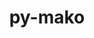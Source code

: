 ---
title: "py-mako"
layout: cache
categories: [package, develop]
meta: {"compilers": ["none"], "num_specs": 121, "num_specs_by_stack": {"data-vis-sdk": 14, "e4s": 47, "e4s-neoverse-v2": 13, "e4s-oneapi": 9, "e4s-rocm-external": 13, "hep": 14, "ml-linux-x86_64-rocm": 24, "root": 121}, "oss": ["ubuntu20.04", "ubuntu22.04", "ubuntu24.04"], "platforms": ["linux"], "stacks": ["data-vis-sdk", "e4s", "e4s-neoverse-v2", "e4s-oneapi", "e4s-rocm-external", "hep", "ml-linux-x86_64-rocm", "root"], "targets": ["neoverse_v2", "x86_64_v3"], "versions": ["1.2.4"]}
spec_details: [{"compiler": "none", "hash": "2e2xgsbmvttshmg2ggalonfwfrc3zlil", "os": "ubuntu20.04", "platform": "linux", "size": "-", "stacks": ["data-vis-sdk", "root"], "target": "x86_64_v3", "variants": ["build_system=python_pip"], "versions": ["1.2.4"]}, {"compiler": "none", "hash": "2tc3c7zb5bl2v7lfbxdfefxr5cx6wpwe", "os": "ubuntu22.04", "platform": "linux", "size": "-", "stacks": ["e4s", "root"], "target": "x86_64_v3", "variants": ["build_system=python_pip"], "versions": ["1.2.4"]}, {"compiler": "none", "hash": "2tyassttih7ecah7wuziyneqbhjbempi", "os": "ubuntu22.04", "platform": "linux", "size": "-", "stacks": ["e4s", "e4s-rocm-external", "root"], "target": "x86_64_v3", "variants": ["build_system=python_pip"], "versions": ["1.2.4"]}, {"compiler": "none", "hash": "33okdyj6it2tiy2gkbx2wepjbgwwxyw6", "os": "ubuntu22.04", "platform": "linux", "size": "-", "stacks": ["e4s-oneapi", "root"], "target": "x86_64_v3", "variants": ["build_system=python_pip"], "versions": ["1.2.4"]}, {"compiler": "none", "hash": "35ealcaa3qzt5vl5iywxfftfe5l754kf", "os": "ubuntu22.04", "platform": "linux", "size": "-", "stacks": ["e4s-neoverse-v2", "root"], "target": "neoverse_v2", "variants": ["build_system=python_pip"], "versions": ["1.2.4"]}, {"compiler": "none", "hash": "3gapbuxl2jmjjnbzr56ksjz3vnopn3nc", "os": "ubuntu22.04", "platform": "linux", "size": "-", "stacks": ["e4s-neoverse-v2", "root"], "target": "neoverse_v2", "variants": ["build_system=python_pip"], "versions": ["1.2.4"]}, {"compiler": "none", "hash": "3kvdo22mvhph6u6ccsa2icjkjzrfnil6", "os": "ubuntu20.04", "platform": "linux", "size": "-", "stacks": ["data-vis-sdk", "root"], "target": "x86_64_v3", "variants": ["build_system=python_pip"], "versions": ["1.2.4"]}, {"compiler": "none", "hash": "3qb7nxqchhi6nqpdoq32ejqxu2mpsbb4", "os": "ubuntu24.04", "platform": "linux", "size": "-", "stacks": ["ml-linux-x86_64-rocm", "root"], "target": "x86_64_v3", "variants": ["build_system=python_pip"], "versions": ["1.2.4"]}, {"compiler": "none", "hash": "3zuqhnj5taqp2xx2jxxtpty56helewtr", "os": "ubuntu22.04", "platform": "linux", "size": "-", "stacks": ["e4s", "root"], "target": "x86_64_v3", "variants": ["build_system=python_pip"], "versions": ["1.2.4"]}, {"compiler": "none", "hash": "467574lkwpc3ropuilvwyhmdgvjfgov7", "os": "ubuntu22.04", "platform": "linux", "size": "-", "stacks": ["e4s", "root"], "target": "x86_64_v3", "variants": ["build_system=python_pip"], "versions": ["1.2.4"]}, {"compiler": "none", "hash": "46l67bc4tbcpvfafsxlayml3zuv47mle", "os": "ubuntu22.04", "platform": "linux", "size": "-", "stacks": ["e4s", "root"], "target": "x86_64_v3", "variants": ["build_system=python_pip"], "versions": ["1.2.4"]}, {"compiler": "none", "hash": "4bbmsd4mjmolmfifakruyxb3iyw5d77y", "os": "ubuntu22.04", "platform": "linux", "size": "-", "stacks": ["hep", "root"], "target": "x86_64_v3", "variants": ["build_system=python_pip"], "versions": ["1.2.4"]}, {"compiler": "none", "hash": "4eh6o6ynbj3m6tttc5x5szpoxly22n3k", "os": "ubuntu20.04", "platform": "linux", "size": "-", "stacks": ["data-vis-sdk", "root"], "target": "x86_64_v3", "variants": ["build_system=python_pip"], "versions": ["1.2.4"]}, {"compiler": "none", "hash": "4hn564eecgnla6aue3vxf3ozkzbmq6fg", "os": "ubuntu20.04", "platform": "linux", "size": "-", "stacks": ["data-vis-sdk", "root"], "target": "x86_64_v3", "variants": ["build_system=python_pip"], "versions": ["1.2.4"]}, {"compiler": "none", "hash": "4kge7bfndykyvjess7w5glgynjipuism", "os": "ubuntu22.04", "platform": "linux", "size": "-", "stacks": ["e4s-neoverse-v2", "root"], "target": "neoverse_v2", "variants": ["build_system=python_pip"], "versions": ["1.2.4"]}, {"compiler": "none", "hash": "4llnkoufpfaeir7rfdvdolwdejbowbdv", "os": "ubuntu22.04", "platform": "linux", "size": "-", "stacks": ["e4s", "e4s-rocm-external", "root"], "target": "x86_64_v3", "variants": ["build_system=python_pip"], "versions": ["1.2.4"]}, {"compiler": "none", "hash": "4o5wp26vqonohuitvjp5zvhc7vmz6fyr", "os": "ubuntu24.04", "platform": "linux", "size": "-", "stacks": ["ml-linux-x86_64-rocm", "root"], "target": "x86_64_v3", "variants": ["build_system=python_pip"], "versions": ["1.2.4"]}, {"compiler": "none", "hash": "5jahrkxml5dpj73sv5vrgn43b72gcold", "os": "ubuntu22.04", "platform": "linux", "size": "-", "stacks": ["e4s", "root"], "target": "x86_64_v3", "variants": ["build_system=python_pip"], "versions": ["1.2.4"]}, {"compiler": "none", "hash": "5tf2qbf2oed4c4sncdvgp5mjjjswweo4", "os": "ubuntu24.04", "platform": "linux", "size": "-", "stacks": ["ml-linux-x86_64-rocm", "root"], "target": "x86_64_v3", "variants": ["build_system=python_pip"], "versions": ["1.2.4"]}, {"compiler": "none", "hash": "5u57mngwjoepo5b3csp3cawlcgrzpwcq", "os": "ubuntu22.04", "platform": "linux", "size": "-", "stacks": ["e4s", "e4s-rocm-external", "root"], "target": "x86_64_v3", "variants": ["build_system=python_pip"], "versions": ["1.2.4"]}, {"compiler": "none", "hash": "66fc6lmgozehozquploal4aalmqkcofm", "os": "ubuntu22.04", "platform": "linux", "size": "-", "stacks": ["e4s-oneapi", "root"], "target": "x86_64_v3", "variants": ["build_system=python_pip"], "versions": ["1.2.4"]}, {"compiler": "none", "hash": "6a7si2dekzwnv7fm6tfbidp673fwu6bm", "os": "ubuntu24.04", "platform": "linux", "size": "-", "stacks": ["ml-linux-x86_64-rocm", "root"], "target": "x86_64_v3", "variants": ["build_system=python_pip"], "versions": ["1.2.4"]}, {"compiler": "none", "hash": "6cs4ne32lrsgqvmivalw3oprlurrxbji", "os": "ubuntu22.04", "platform": "linux", "size": "-", "stacks": ["hep", "root"], "target": "x86_64_v3", "variants": ["build_system=python_pip"], "versions": ["1.2.4"]}, {"compiler": "none", "hash": "6giw7mnyfhgpvndgz7ibkbm6ig3jzk22", "os": "ubuntu22.04", "platform": "linux", "size": "-", "stacks": ["e4s", "e4s-rocm-external", "hep", "root"], "target": "x86_64_v3", "variants": ["build_system=python_pip"], "versions": ["1.2.4"]}, {"compiler": "none", "hash": "6iospt7l4hbhnnqptidpnprhe4vldveb", "os": "ubuntu22.04", "platform": "linux", "size": "-", "stacks": ["e4s", "root"], "target": "x86_64_v3", "variants": ["build_system=python_pip"], "versions": ["1.2.4"]}, {"compiler": "none", "hash": "6skdzrd6w2wnri6qy632onyksmethqso", "os": "ubuntu22.04", "platform": "linux", "size": "-", "stacks": ["e4s", "root"], "target": "x86_64_v3", "variants": ["build_system=python_pip"], "versions": ["1.2.4"]}, {"compiler": "none", "hash": "7efd2do2wzhmf4ynccnyd4cvw6rk3hqh", "os": "ubuntu24.04", "platform": "linux", "size": "-", "stacks": ["ml-linux-x86_64-rocm", "root"], "target": "x86_64_v3", "variants": ["build_system=python_pip"], "versions": ["1.2.4"]}, {"compiler": "none", "hash": "7evnsdldhnjsvh7lsppxx737qmx22rlc", "os": "ubuntu22.04", "platform": "linux", "size": "-", "stacks": ["e4s", "e4s-rocm-external", "root"], "target": "x86_64_v3", "variants": ["build_system=python_pip"], "versions": ["1.2.4"]}, {"compiler": "none", "hash": "7iqtdacichaq2ap3fdiirfonrzikdhyy", "os": "ubuntu22.04", "platform": "linux", "size": "-", "stacks": ["e4s-oneapi", "root"], "target": "x86_64_v3", "variants": ["build_system=python_pip"], "versions": ["1.2.4"]}, {"compiler": "none", "hash": "7j4754wqotre2j3tdtco27thlnyrmujs", "os": "ubuntu22.04", "platform": "linux", "size": "-", "stacks": ["hep", "root"], "target": "x86_64_v3", "variants": ["build_system=python_pip"], "versions": ["1.2.4"]}, {"compiler": "none", "hash": "7j5rtxqoafowhwt3grpopa2uvorbmj7b", "os": "ubuntu20.04", "platform": "linux", "size": "-", "stacks": ["data-vis-sdk", "root"], "target": "x86_64_v3", "variants": ["build_system=python_pip"], "versions": ["1.2.4"]}, {"compiler": "none", "hash": "7sccocgj7sjlufehrspl2woplj4xsaa7", "os": "ubuntu20.04", "platform": "linux", "size": "-", "stacks": ["data-vis-sdk", "root"], "target": "x86_64_v3", "variants": ["build_system=python_pip"], "versions": ["1.2.4"]}, {"compiler": "none", "hash": "7zlohstau3bnez7qdjp4n7ffqiet23f7", "os": "ubuntu22.04", "platform": "linux", "size": "-", "stacks": ["e4s", "e4s-rocm-external", "root"], "target": "x86_64_v3", "variants": ["build_system=python_pip"], "versions": ["1.2.4"]}, {"compiler": "none", "hash": "agtahhzkmudv7cakgtf6bcuz5euwctfl", "os": "ubuntu24.04", "platform": "linux", "size": "-", "stacks": ["ml-linux-x86_64-rocm", "root"], "target": "x86_64_v3", "variants": ["build_system=python_pip"], "versions": ["1.2.4"]}, {"compiler": "none", "hash": "aie6rvupekponxtk7ol7n3tfekv63e33", "os": "ubuntu22.04", "platform": "linux", "size": "-", "stacks": ["e4s", "root"], "target": "x86_64_v3", "variants": ["build_system=python_pip"], "versions": ["1.2.4"]}, {"compiler": "none", "hash": "arvmrwtyc74eeb5st6qu7ucv43gvm5ur", "os": "ubuntu20.04", "platform": "linux", "size": "-", "stacks": ["data-vis-sdk", "root"], "target": "x86_64_v3", "variants": ["build_system=python_pip"], "versions": ["1.2.4"]}, {"compiler": "none", "hash": "b4anu3vnpvfze7lns3mw7d5uf7qhqbn4", "os": "ubuntu24.04", "platform": "linux", "size": "-", "stacks": ["ml-linux-x86_64-rocm", "root"], "target": "x86_64_v3", "variants": ["build_system=python_pip"], "versions": ["1.2.4"]}, {"compiler": "none", "hash": "bduk5ycrypl5c3dckm4kcdxyz33i365b", "os": "ubuntu22.04", "platform": "linux", "size": "-", "stacks": ["e4s", "root"], "target": "x86_64_v3", "variants": ["build_system=python_pip"], "versions": ["1.2.4"]}, {"compiler": "none", "hash": "bhhsmaagjgdvhxpsvwiadghg5wrv4qpm", "os": "ubuntu22.04", "platform": "linux", "size": "-", "stacks": ["hep", "root"], "target": "x86_64_v3", "variants": ["build_system=python_pip"], "versions": ["1.2.4"]}, {"compiler": "none", "hash": "bisewt7lceh2rizjbsq3rgmvlyjhmtpm", "os": "ubuntu22.04", "platform": "linux", "size": "-", "stacks": ["e4s-oneapi", "root"], "target": "x86_64_v3", "variants": ["build_system=python_pip"], "versions": ["1.2.4"]}, {"compiler": "none", "hash": "bs6xjvqsbwpjerqvxoeom5hxkght5f5t", "os": "ubuntu22.04", "platform": "linux", "size": "-", "stacks": ["e4s", "e4s-rocm-external", "root"], "target": "x86_64_v3", "variants": ["build_system=python_pip"], "versions": ["1.2.4"]}, {"compiler": "none", "hash": "c2ecmvbmjl7iyl3uli6x7xlird3i7ezl", "os": "ubuntu20.04", "platform": "linux", "size": "-", "stacks": ["data-vis-sdk", "root"], "target": "x86_64_v3", "variants": ["build_system=python_pip"], "versions": ["1.2.4"]}, {"compiler": "none", "hash": "c2wran6lq5no2v3jxnhipn2qvojei3qb", "os": "ubuntu24.04", "platform": "linux", "size": "-", "stacks": ["ml-linux-x86_64-rocm", "root"], "target": "x86_64_v3", "variants": ["build_system=python_pip"], "versions": ["1.2.4"]}, {"compiler": "none", "hash": "c4td4tsiae3m2rw6bdoecbsjefaxwvb6", "os": "ubuntu22.04", "platform": "linux", "size": "-", "stacks": ["e4s", "root"], "target": "x86_64_v3", "variants": ["build_system=python_pip"], "versions": ["1.2.4"]}, {"compiler": "none", "hash": "ccbqenaw7v2ayd5ly2vmh3ncp6q7o4eo", "os": "ubuntu20.04", "platform": "linux", "size": "-", "stacks": ["data-vis-sdk", "root"], "target": "x86_64_v3", "variants": ["build_system=python_pip"], "versions": ["1.2.4"]}, {"compiler": "none", "hash": "cmiqgqipo6fjox252fpze5bmfptxx2kf", "os": "ubuntu22.04", "platform": "linux", "size": "-", "stacks": ["e4s-oneapi", "root"], "target": "x86_64_v3", "variants": ["build_system=python_pip"], "versions": ["1.2.4"]}, {"compiler": "none", "hash": "cnhiuf7rs2zlgrptdyyxgsrm3pjxnifi", "os": "ubuntu24.04", "platform": "linux", "size": "-", "stacks": ["ml-linux-x86_64-rocm", "root"], "target": "x86_64_v3", "variants": ["build_system=python_pip"], "versions": ["1.2.4"]}, {"compiler": "none", "hash": "cv4pptvsjsapagpchfdhd6alsoeyzcxc", "os": "ubuntu24.04", "platform": "linux", "size": "-", "stacks": ["ml-linux-x86_64-rocm", "root"], "target": "x86_64_v3", "variants": ["build_system=python_pip"], "versions": ["1.2.4"]}, {"compiler": "none", "hash": "da5wg2pmnuozi5hdol3kqjdluveavlet", "os": "ubuntu22.04", "platform": "linux", "size": "-", "stacks": ["e4s", "root"], "target": "x86_64_v3", "variants": ["build_system=python_pip"], "versions": ["1.2.4"]}, {"compiler": "none", "hash": "dbytou4zv7kj2ia22rnza5m5vmvmkcqi", "os": "ubuntu22.04", "platform": "linux", "size": "-", "stacks": ["e4s-neoverse-v2", "root"], "target": "neoverse_v2", "variants": ["build_system=python_pip"], "versions": ["1.2.4"]}, {"compiler": "none", "hash": "ddvnuj3uxkbghq4e67ytpsbjktreua7z", "os": "ubuntu20.04", "platform": "linux", "size": "-", "stacks": ["data-vis-sdk", "root"], "target": "x86_64_v3", "variants": ["build_system=python_pip"], "versions": ["1.2.4"]}, {"compiler": "none", "hash": "dmytbhzckrn3bh4xip4y7pavsogtpqpc", "os": "ubuntu22.04", "platform": "linux", "size": "-", "stacks": ["e4s", "e4s-rocm-external", "root"], "target": "x86_64_v3", "variants": ["build_system=python_pip"], "versions": ["1.2.4"]}, {"compiler": "none", "hash": "fbqcd3ditsvhxq6finziwplfieynbvmk", "os": "ubuntu22.04", "platform": "linux", "size": "-", "stacks": ["e4s-rocm-external", "root"], "target": "x86_64_v3", "variants": ["build_system=python_pip"], "versions": ["1.2.4"]}, {"compiler": "none", "hash": "fivlmubi6kmfar45igswg3pvr2fobe2m", "os": "ubuntu22.04", "platform": "linux", "size": "-", "stacks": ["e4s-neoverse-v2", "root"], "target": "neoverse_v2", "variants": ["build_system=python_pip"], "versions": ["1.2.4"]}, {"compiler": "none", "hash": "fy5q4qcvubchdlpxgi7q4hpihrqizow6", "os": "ubuntu22.04", "platform": "linux", "size": "-", "stacks": ["hep", "root"], "target": "x86_64_v3", "variants": ["build_system=python_pip"], "versions": ["1.2.4"]}, {"compiler": "none", "hash": "fym6b7wjfx7o4dhz6b4fmpn56hyf3v66", "os": "ubuntu22.04", "platform": "linux", "size": "-", "stacks": ["e4s-neoverse-v2", "root"], "target": "neoverse_v2", "variants": ["build_system=python_pip"], "versions": ["1.2.4"]}, {"compiler": "none", "hash": "g7r6yaifyqra7lxb3elnzyx2zwglna4f", "os": "ubuntu22.04", "platform": "linux", "size": "-", "stacks": ["hep", "root"], "target": "x86_64_v3", "variants": ["build_system=python_pip"], "versions": ["1.2.4"]}, {"compiler": "none", "hash": "gbzlgkv6md3pd7wkshvkh33mwbqmvjol", "os": "ubuntu22.04", "platform": "linux", "size": "-", "stacks": ["e4s-neoverse-v2", "root"], "target": "neoverse_v2", "variants": ["build_system=python_pip"], "versions": ["1.2.4"]}, {"compiler": "none", "hash": "gfpjieagf2qgsd5zticyzaabsm4anc4k", "os": "ubuntu24.04", "platform": "linux", "size": "-", "stacks": ["ml-linux-x86_64-rocm", "root"], "target": "x86_64_v3", "variants": ["build_system=python_pip"], "versions": ["1.2.4"]}, {"compiler": "none", "hash": "ghnqhgznrggfutbv5wf5lmk6mqbv5hm7", "os": "ubuntu24.04", "platform": "linux", "size": "-", "stacks": ["ml-linux-x86_64-rocm", "root"], "target": "x86_64_v3", "variants": ["build_system=python_pip"], "versions": ["1.2.4"]}, {"compiler": "none", "hash": "gi356tst4kpienindo5jnrw4zs3wssjt", "os": "ubuntu24.04", "platform": "linux", "size": "-", "stacks": ["ml-linux-x86_64-rocm", "root"], "target": "x86_64_v3", "variants": ["build_system=python_pip"], "versions": ["1.2.4"]}, {"compiler": "none", "hash": "gu7kycauosrbcv6rkrujm622gryjmwvv", "os": "ubuntu22.04", "platform": "linux", "size": "-", "stacks": ["e4s", "root"], "target": "x86_64_v3", "variants": ["build_system=python_pip"], "versions": ["1.2.4"]}, {"compiler": "none", "hash": "gufit3s5cms2tljie7az2k3hkz4dni6d", "os": "ubuntu22.04", "platform": "linux", "size": "-", "stacks": ["e4s", "root"], "target": "x86_64_v3", "variants": ["build_system=python_pip"], "versions": ["1.2.4"]}, {"compiler": "none", "hash": "gzbsfpzsf4hqp3jbvplpx3iqaxdgrdv5", "os": "ubuntu22.04", "platform": "linux", "size": "-", "stacks": ["e4s", "root"], "target": "x86_64_v3", "variants": ["build_system=python_pip"], "versions": ["1.2.4"]}, {"compiler": "none", "hash": "hbek5k32ojf5dxlokweeg5irwj2oa5yg", "os": "ubuntu22.04", "platform": "linux", "size": "-", "stacks": ["e4s", "root"], "target": "x86_64_v3", "variants": ["build_system=python_pip"], "versions": ["1.2.4"]}, {"compiler": "none", "hash": "hiz5q4hwyfmwtxm6pdpfsuakbgxmmnno", "os": "ubuntu22.04", "platform": "linux", "size": "-", "stacks": ["e4s-neoverse-v2", "root"], "target": "neoverse_v2", "variants": ["build_system=python_pip"], "versions": ["1.2.4"]}, {"compiler": "none", "hash": "hokbpi3lwhnejbw7wv2x7otuxdbwyogp", "os": "ubuntu24.04", "platform": "linux", "size": "-", "stacks": ["ml-linux-x86_64-rocm", "root"], "target": "x86_64_v3", "variants": ["build_system=python_pip"], "versions": ["1.2.4"]}, {"compiler": "none", "hash": "is5d7gdvryuq3h5dib6qjqr7ko3mfkwp", "os": "ubuntu24.04", "platform": "linux", "size": "-", "stacks": ["ml-linux-x86_64-rocm", "root"], "target": "x86_64_v3", "variants": ["build_system=python_pip"], "versions": ["1.2.4"]}, {"compiler": "none", "hash": "jfdgjde3rwoaroq4bwdq6aobk6h6fxx6", "os": "ubuntu22.04", "platform": "linux", "size": "-", "stacks": ["e4s", "e4s-rocm-external", "root"], "target": "x86_64_v3", "variants": ["build_system=python_pip"], "versions": ["1.2.4"]}, {"compiler": "none", "hash": "jolfjnwna55n7psqac32rs6ljp55eanm", "os": "ubuntu22.04", "platform": "linux", "size": "-", "stacks": ["e4s", "root"], "target": "x86_64_v3", "variants": ["build_system=python_pip"], "versions": ["1.2.4"]}, {"compiler": "none", "hash": "kfyv7cdbe7d7ddsxi5licu7m3l5ou2nm", "os": "ubuntu22.04", "platform": "linux", "size": "-", "stacks": ["e4s", "root"], "target": "x86_64_v3", "variants": ["build_system=python_pip"], "versions": ["1.2.4"]}, {"compiler": "none", "hash": "khfw4muktrz3acsxrj32ftrq2l7sk2pw", "os": "ubuntu22.04", "platform": "linux", "size": "-", "stacks": ["e4s", "root"], "target": "x86_64_v3", "variants": ["build_system=python_pip"], "versions": ["1.2.4"]}, {"compiler": "none", "hash": "kzsowy63bby4oys266sjhj676kjtryze", "os": "ubuntu20.04", "platform": "linux", "size": "-", "stacks": ["data-vis-sdk", "root"], "target": "x86_64_v3", "variants": ["build_system=python_pip"], "versions": ["1.2.4"]}, {"compiler": "none", "hash": "l42hzvvk66egd7tijevjct5rvlxsippx", "os": "ubuntu22.04", "platform": "linux", "size": "-", "stacks": ["hep", "root"], "target": "x86_64_v3", "variants": ["build_system=python_pip"], "versions": ["1.2.4"]}, {"compiler": "none", "hash": "lskc3m6ljx7phhkqfkunfmezje3uudh4", "os": "ubuntu22.04", "platform": "linux", "size": "-", "stacks": ["e4s", "root"], "target": "x86_64_v3", "variants": ["build_system=python_pip"], "versions": ["1.2.4"]}, {"compiler": "none", "hash": "md54bg52lpymkznwc5wdahp3fj24dykn", "os": "ubuntu24.04", "platform": "linux", "size": "-", "stacks": ["ml-linux-x86_64-rocm", "root"], "target": "x86_64_v3", "variants": ["build_system=python_pip"], "versions": ["1.2.4"]}, {"compiler": "none", "hash": "mekol4a3bj6ptjulzxrifckeqs37sd26", "os": "ubuntu24.04", "platform": "linux", "size": "-", "stacks": ["ml-linux-x86_64-rocm", "root"], "target": "x86_64_v3", "variants": ["build_system=python_pip"], "versions": ["1.2.4"]}, {"compiler": "none", "hash": "mjhkv3errtbihvf3zgdv3f7rghnmrkjv", "os": "ubuntu22.04", "platform": "linux", "size": "-", "stacks": ["e4s-oneapi", "root"], "target": "x86_64_v3", "variants": ["build_system=python_pip"], "versions": ["1.2.4"]}, {"compiler": "none", "hash": "mztwqnmnobl6pvpt7dedh4tyrx2k3k4c", "os": "ubuntu22.04", "platform": "linux", "size": "-", "stacks": ["e4s-neoverse-v2", "root"], "target": "neoverse_v2", "variants": ["build_system=python_pip"], "versions": ["1.2.4"]}, {"compiler": "none", "hash": "nc6bkxnqda2xfle2bt6fzhqb2whjx2fh", "os": "ubuntu22.04", "platform": "linux", "size": "-", "stacks": ["hep", "root"], "target": "x86_64_v3", "variants": ["build_system=python_pip"], "versions": ["1.2.4"]}, {"compiler": "none", "hash": "nhzyk4tlbfcvaymoaxksdq4aeuzx72vs", "os": "ubuntu22.04", "platform": "linux", "size": "-", "stacks": ["e4s", "root"], "target": "x86_64_v3", "variants": ["build_system=python_pip"], "versions": ["1.2.4"]}, {"compiler": "none", "hash": "orvjhe7ple536wyhek4qtgviuaiu4xef", "os": "ubuntu22.04", "platform": "linux", "size": "-", "stacks": ["hep", "root"], "target": "x86_64_v3", "variants": ["build_system=python_pip"], "versions": ["1.2.4"]}, {"compiler": "none", "hash": "oza3cweptawnlqu37uzdgae2rd62bybt", "os": "ubuntu22.04", "platform": "linux", "size": "-", "stacks": ["e4s", "root"], "target": "x86_64_v3", "variants": ["build_system=python_pip"], "versions": ["1.2.4"]}, {"compiler": "none", "hash": "p3lg77xppjvqylqc4ucycnnu7xi2ymls", "os": "ubuntu22.04", "platform": "linux", "size": "-", "stacks": ["e4s-oneapi", "root"], "target": "x86_64_v3", "variants": ["build_system=python_pip"], "versions": ["1.2.4"]}, {"compiler": "none", "hash": "pi4en3mbojkdpnq6pmzurvscixob7u4h", "os": "ubuntu22.04", "platform": "linux", "size": "-", "stacks": ["e4s-neoverse-v2", "root"], "target": "neoverse_v2", "variants": ["build_system=python_pip"], "versions": ["1.2.4"]}, {"compiler": "none", "hash": "pt6xntd4i5btivu5qacvogzcl4deu2qd", "os": "ubuntu22.04", "platform": "linux", "size": "-", "stacks": ["hep", "root"], "target": "x86_64_v3", "variants": ["build_system=python_pip"], "versions": ["1.2.4"]}, {"compiler": "none", "hash": "pu4gerspi77tbgeh2gh3nkasvqzdoogj", "os": "ubuntu22.04", "platform": "linux", "size": "-", "stacks": ["e4s-oneapi", "root"], "target": "x86_64_v3", "variants": ["build_system=python_pip"], "versions": ["1.2.4"]}, {"compiler": "none", "hash": "pvafqbtcqxk7v6md22xucj7ikvgns2ze", "os": "ubuntu22.04", "platform": "linux", "size": "-", "stacks": ["e4s-neoverse-v2", "root"], "target": "neoverse_v2", "variants": ["build_system=python_pip"], "versions": ["1.2.4"]}, {"compiler": "none", "hash": "q25pqldzkdtwdfz4cc2bb5avgmagto3w", "os": "ubuntu20.04", "platform": "linux", "size": "-", "stacks": ["data-vis-sdk", "root"], "target": "x86_64_v3", "variants": ["build_system=python_pip"], "versions": ["1.2.4"]}, {"compiler": "none", "hash": "q4uxzck4do2mwmey6zjtrbcin4snyyfs", "os": "ubuntu24.04", "platform": "linux", "size": "-", "stacks": ["ml-linux-x86_64-rocm", "root"], "target": "x86_64_v3", "variants": ["build_system=python_pip"], "versions": ["1.2.4"]}, {"compiler": "none", "hash": "qbqr5qh7dkzgywmkpjgrrilap3ps4nff", "os": "ubuntu22.04", "platform": "linux", "size": "-", "stacks": ["e4s", "root"], "target": "x86_64_v3", "variants": ["build_system=python_pip"], "versions": ["1.2.4"]}, {"compiler": "none", "hash": "qeadtpxbk43qudkyzsdjzgb6yam26il6", "os": "ubuntu20.04", "platform": "linux", "size": "-", "stacks": ["data-vis-sdk", "root"], "target": "x86_64_v3", "variants": ["build_system=python_pip"], "versions": ["1.2.4"]}, {"compiler": "none", "hash": "qeniqv7ttdv5rferegmtqjqhpjtwiyqn", "os": "ubuntu22.04", "platform": "linux", "size": "-", "stacks": ["e4s", "root"], "target": "x86_64_v3", "variants": ["build_system=python_pip"], "versions": ["1.2.4"]}, {"compiler": "none", "hash": "qij6bv5vq4dhm4aepxoyoocvjmjnmzum", "os": "ubuntu22.04", "platform": "linux", "size": "-", "stacks": ["e4s", "root"], "target": "x86_64_v3", "variants": ["build_system=python_pip"], "versions": ["1.2.4"]}, {"compiler": "none", "hash": "qyopbhuib6rdhlj7ffc3jvqbz7igbh6t", "os": "ubuntu22.04", "platform": "linux", "size": "-", "stacks": ["e4s", "root"], "target": "x86_64_v3", "variants": ["build_system=python_pip"], "versions": ["1.2.4"]}, {"compiler": "none", "hash": "rg7ftukwvnfacgfbteyoijat73et2bxb", "os": "ubuntu22.04", "platform": "linux", "size": "-", "stacks": ["hep", "root"], "target": "x86_64_v3", "variants": ["build_system=python_pip"], "versions": ["1.2.4"]}, {"compiler": "none", "hash": "rikxm65fwaeok32ddrh7m6pfoyhxwalr", "os": "ubuntu22.04", "platform": "linux", "size": "-", "stacks": ["e4s", "root"], "target": "x86_64_v3", "variants": ["build_system=python_pip"], "versions": ["1.2.4"]}, {"compiler": "none", "hash": "rl3fsxg7togu3ta7ptoi22m2prliflth", "os": "ubuntu22.04", "platform": "linux", "size": "-", "stacks": ["e4s", "root"], "target": "x86_64_v3", "variants": ["build_system=python_pip"], "versions": ["1.2.4"]}, {"compiler": "none", "hash": "sd2d6crs5yv3vantt5guunbbul3uqr6w", "os": "ubuntu22.04", "platform": "linux", "size": "-", "stacks": ["hep", "root"], "target": "x86_64_v3", "variants": ["build_system=python_pip"], "versions": ["1.2.4"]}, {"compiler": "none", "hash": "sjcahdi3dzwukmesj4n6j3h2qm2oqljn", "os": "ubuntu24.04", "platform": "linux", "size": "-", "stacks": ["ml-linux-x86_64-rocm", "root"], "target": "x86_64_v3", "variants": ["build_system=python_pip"], "versions": ["1.2.4"]}, {"compiler": "none", "hash": "skgurm4n3dhvdkj5oz25hugbtssjl4v3", "os": "ubuntu22.04", "platform": "linux", "size": "-", "stacks": ["e4s", "root"], "target": "x86_64_v3", "variants": ["build_system=python_pip"], "versions": ["1.2.4"]}, {"compiler": "none", "hash": "slbkujbaflywru2fonznlvhm4efqknhi", "os": "ubuntu24.04", "platform": "linux", "size": "-", "stacks": ["ml-linux-x86_64-rocm", "root"], "target": "x86_64_v3", "variants": ["build_system=python_pip"], "versions": ["1.2.4"]}, {"compiler": "none", "hash": "swkd3jhdgrk4xuhdlnpzgtyxrjup3iwj", "os": "ubuntu22.04", "platform": "linux", "size": "-", "stacks": ["e4s", "root"], "target": "x86_64_v3", "variants": ["build_system=python_pip"], "versions": ["1.2.4"]}, {"compiler": "none", "hash": "szbc7duqa3shijhifftn4vffwp27gwwx", "os": "ubuntu22.04", "platform": "linux", "size": "-", "stacks": ["e4s", "e4s-rocm-external", "root"], "target": "x86_64_v3", "variants": ["build_system=python_pip"], "versions": ["1.2.4"]}, {"compiler": "none", "hash": "tfzjgmj3pcmvujwiv4vsvaezmjce4xm3", "os": "ubuntu22.04", "platform": "linux", "size": "-", "stacks": ["e4s", "root"], "target": "x86_64_v3", "variants": ["build_system=python_pip"], "versions": ["1.2.4"]}, {"compiler": "none", "hash": "tnf2qxrzpolbwllwzx3ege4zdgl7xaja", "os": "ubuntu22.04", "platform": "linux", "size": "-", "stacks": ["e4s-neoverse-v2", "root"], "target": "neoverse_v2", "variants": ["build_system=python_pip"], "versions": ["1.2.4"]}, {"compiler": "none", "hash": "ud5ixaughgtjlxm42a5wpb3cqo6gzld6", "os": "ubuntu24.04", "platform": "linux", "size": "-", "stacks": ["ml-linux-x86_64-rocm", "root"], "target": "x86_64_v3", "variants": ["build_system=python_pip"], "versions": ["1.2.4"]}, {"compiler": "none", "hash": "ui2z2qfvu3mtg4z5bnujscfhfkzn3zjf", "os": "ubuntu24.04", "platform": "linux", "size": "-", "stacks": ["ml-linux-x86_64-rocm", "root"], "target": "x86_64_v3", "variants": ["build_system=python_pip"], "versions": ["1.2.4"]}, {"compiler": "none", "hash": "usjvuram4jpjgbchwpjhksp3mmpdc3ub", "os": "ubuntu24.04", "platform": "linux", "size": "-", "stacks": ["ml-linux-x86_64-rocm", "root"], "target": "x86_64_v3", "variants": ["build_system=python_pip"], "versions": ["1.2.4"]}, {"compiler": "none", "hash": "vm3eg6s6zwudc77z2hjykquvkyl2rfbf", "os": "ubuntu22.04", "platform": "linux", "size": "-", "stacks": ["e4s", "root"], "target": "x86_64_v3", "variants": ["build_system=python_pip"], "versions": ["1.2.4"]}, {"compiler": "none", "hash": "vsavfhx34qxtwu4dto5q3e4bqd4f3slr", "os": "ubuntu22.04", "platform": "linux", "size": "-", "stacks": ["hep", "root"], "target": "x86_64_v3", "variants": ["build_system=python_pip"], "versions": ["1.2.4"]}, {"compiler": "none", "hash": "w5sitz4uv4kw2wvar36ysvwwge2cv3g3", "os": "ubuntu20.04", "platform": "linux", "size": "-", "stacks": ["data-vis-sdk", "root"], "target": "x86_64_v3", "variants": ["build_system=python_pip"], "versions": ["1.2.4"]}, {"compiler": "none", "hash": "wnbow527axyeedehlkv5o4dh6cbxfsw4", "os": "ubuntu22.04", "platform": "linux", "size": "-", "stacks": ["e4s", "root"], "target": "x86_64_v3", "variants": ["build_system=python_pip"], "versions": ["1.2.4"]}, {"compiler": "none", "hash": "wy5rmnetvgztdsp7g2jw6jbn3es5evow", "os": "ubuntu24.04", "platform": "linux", "size": "-", "stacks": ["ml-linux-x86_64-rocm", "root"], "target": "x86_64_v3", "variants": ["build_system=python_pip"], "versions": ["1.2.4"]}, {"compiler": "none", "hash": "xciajm5xujsf6hr65dsdncb6bfksghyb", "os": "ubuntu22.04", "platform": "linux", "size": "-", "stacks": ["e4s-oneapi", "root"], "target": "x86_64_v3", "variants": ["build_system=python_pip"], "versions": ["1.2.4"]}, {"compiler": "none", "hash": "xilyymgojlsdapsxnbxdanuxei6t6omx", "os": "ubuntu22.04", "platform": "linux", "size": "-", "stacks": ["e4s-neoverse-v2", "root"], "target": "neoverse_v2", "variants": ["build_system=python_pip"], "versions": ["1.2.4"]}, {"compiler": "none", "hash": "ytizb4npc6qhsvyshzz6mcgpg526wqze", "os": "ubuntu22.04", "platform": "linux", "size": "-", "stacks": ["e4s", "root"], "target": "x86_64_v3", "variants": ["build_system=python_pip"], "versions": ["1.2.4"]}, {"compiler": "none", "hash": "yzdbm36vtlqoupncydmxemtaxwjiikvq", "os": "ubuntu22.04", "platform": "linux", "size": "-", "stacks": ["e4s", "root"], "target": "x86_64_v3", "variants": ["build_system=python_pip"], "versions": ["1.2.4"]}, {"compiler": "none", "hash": "znsivf2rk3p2tuu73j4zxeojh4oaiixh", "os": "ubuntu22.04", "platform": "linux", "size": "-", "stacks": ["e4s", "root"], "target": "x86_64_v3", "variants": ["build_system=python_pip"], "versions": ["1.2.4"]}, {"compiler": "none", "hash": "ztservjrkqok4de5woouviths5juvdhn", "os": "ubuntu22.04", "platform": "linux", "size": "-", "stacks": ["e4s", "e4s-rocm-external", "root"], "target": "x86_64_v3", "variants": ["build_system=python_pip"], "versions": ["1.2.4"]}, {"compiler": "none", "hash": "zz7nwzmiv3trltht2k6p2zdayfsup3lw", "os": "ubuntu22.04", "platform": "linux", "size": "-", "stacks": ["e4s", "e4s-rocm-external", "root"], "target": "x86_64_v3", "variants": ["build_system=python_pip"], "versions": ["1.2.4"]}]
---